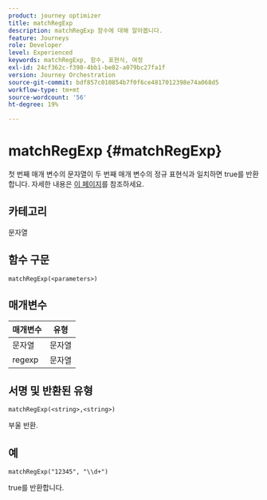```yaml
---
product: journey optimizer
title: matchRegExp
description: matchRegExp 함수에 대해 알아봅니다.
feature: Journeys
role: Developer
level: Experienced
keywords: matchRegExp, 함수, 표현식, 여정
exl-id: 24cf362c-f390-4bb1-be82-a079bc27fa1f
version: Journey Orchestration
source-git-commit: bdf857c010854b7f0f6ce4817012398e74a068d5
workflow-type: tm+mt
source-wordcount: '56'
ht-degree: 19%

---
```


# matchRegExp {#matchRegExp}

첫 번째 매개 변수의 문자열이 두 번째 매개 변수의 정규 표현식과 일치하면 true를 반환합니다. 자세한 내용은 [이 페이지](https://docs.oracle.com/javase/7/docs/api/java/util/regex/Pattern.html)를 참조하세요.

## 카테고리

문자열

## 함수 구문

`matchRegExp(<parameters>)`

## 매개변수

| 매개변수 | 유형 |
|--- |--- |
| 문자열 | 문자열 |
| regexp | 문자열 |

## 서명 및 반환된 유형

`matchRegExp(<string>,<string>)`

부울 반환.

## 예

`matchRegExp("12345", "\\d+")`

true를 반환합니다.
